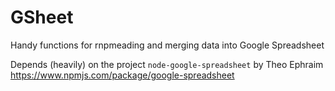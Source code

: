 # GSheet
Handy functions for rnpmeading and merging data into Google Spreadsheet

Depends (heavily) on the project `node-google-spreadsheet` by Theo Ephraim
https://www.npmjs.com/package/google-spreadsheet
